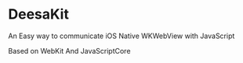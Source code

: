 # DeesaKit
An Easy way to communicate iOS Native WKWebView with JavaScript

Based on WebKit And JavaScriptCore

